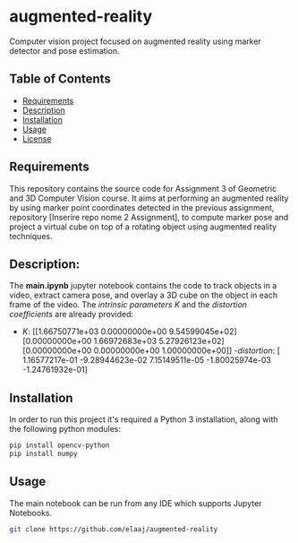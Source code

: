 # augmented-reality
Computer vision project focused on augmented reality using marker detector and pose estimation.

## Table of Contents

- [Requirements](#Requirements)
- [Description](#Description)
- [Installation](#Installation)
- [Usage](#usage)
- [License](#license)


## Requirements

This repository contains the source code for Assignment 3 of Geometric and 3D Computer Vision course. It aims at performing an augmented reality by 
using marker point coordinates detected in the previous assignment, repository [Inserire repo nome 2 Assignment], to compute marker pose and project 
a virtual cube on top of a rotating object using augmented reality techniques. 

## Description:

The **main.ipynb** jupyter notebook contains the code to track objects in a video, extract camera pose, and overlay a 3D cube on the object in each frame of the video. The *intrinsic parameters K* and the *distortion coefficients* are already provided: 
- *K*:
  [[1.66750771e+03 0.00000000e+00 9.54599045e+02]
  [0.00000000e+00 1.66972683e+03 5.27926123e+02]
  [0.00000000e+00 0.00000000e+00 1.00000000e+00]]
-*distortion*:
  [ 1.16577217e-01 -9.28944623e-02
  7.15149511e-05 -1.80025974e-03
  -1.24761932e-01]


## Installation

In order to run this project it's required a Python 3 installation, along with the following python modules:
```bash
pip install opencv-python
pip install numpy
```

## Usage

The main notebook can be run from any IDE which supports Jupyter Notebooks.

```bash
git clone https://github.com/elaaj/augmented-reality
```
